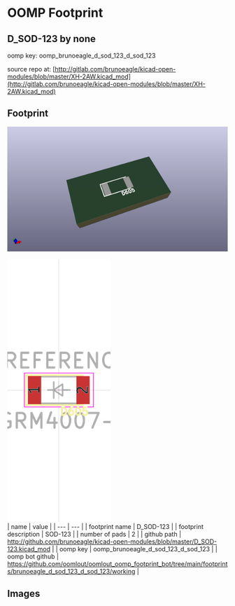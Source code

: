 # OOMP Footprint  
## D_SOD-123  by none  
  
oomp key: oomp_brunoeagle_d_sod_123_d_sod_123  
  
source repo at: [http://gitlab.com/brunoeagle/kicad-open-modules/blob/master/XH-2AW.kicad_mod](http://gitlab.com/brunoeagle/kicad-open-modules/blob/master/XH-2AW.kicad_mod)  
## Footprint  
  
[![working_kicad_pcb_3d.png](working_kicad_pcb_3d_600.png)](working_kicad_pcb_3d.png)  
  
[![working.png](working_600.png)](working.png)  
| name | value | 
| --- | --- | 
| footprint name | D_SOD-123 | 
| footprint description | SOD-123 | 
| number of pads | 2 | 
| github path | http://github.com/brunoeagle/kicad-open-modules/blob/master/D_SOD-123.kicad_mod | 
| oomp key | oomp_brunoeagle_d_sod_123_d_sod_123 | 
| oomp bot github | https://github.com/oomlout/oomlout_oomp_footprint_bot/tree/main/footprints/brunoeagle_d_sod_123_d_sod_123/working | 
## Images  
